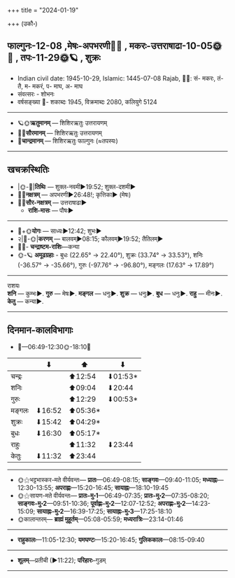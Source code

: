 +++
title = "2024-01-19"

+++
(उकौ॰)
## फाल्गुनः-12-08  ,मेषः-अपभरणी🌛🌌  ,  मकरः-उत्तराषाढा-10-05🌞🌌  ,  तपः-11-29🌞🪐  , शुक्रः
- Indian civil date: 1945-10-29, Islamic: 1445-07-08 Rajab, 🌌🌞: सं- मकरः, तं- तै, म- मकरं, प- माघ, अ- माघ
- संवत्सरः - शोभनः
- वर्षसङ्ख्या 🌛- शकाब्दः 1945, विक्रमाब्दः 2080, कलियुगे 5124
___________________
- 🪐🌞**ऋतुमानम्** — शिशिरऋतुः उत्तरायणम्
- 🌌🌞**सौरमानम्** — शिशिरऋतुः उत्तरायणम्
- 🌛**चान्द्रमानम्** — शिशिरऋतुः फाल्गुनः (≈तपस्यः)
___________________


## खचक्रस्थितिः
- |🌞-🌛|**तिथिः** — शुक्ल-नवमी►19:52; शुक्ल-दशमी►  
- 🌌🌛**नक्षत्रम्** — अपभरणी►26:48!; कृत्तिका► (मेषः)  
- 🌌🌞**सौर-नक्षत्रम्** — उत्तराषाढा►  
  - **राशि-मासः** — पौषः► 
___________________
- 🌛+🌞**योगः** — साध्यः►12:42; शुभः►  
- २|🌛-🌞|**करणम्** — बालवम्►08:15; कौलवम्►19:52; तैतिलम्►  
- 🌌🌛- **चन्द्राष्टम-राशिः**—कन्या  
- 🌞-🪐 **अमूढग्रहाः** - बुधः (22.65° → 22.40°), शुक्रः (33.74° → 33.53°), शनिः (-36.57° → -35.66°), गुरुः (-97.76° → -96.80°), मङ्गलः (17.63° → 17.89°)
___________________
राशयः  
**शनि** — कुम्भः►. **गुरु** — मेषः►. **मङ्गल** — धनुः►. **शुक्र** — धनुः►. **बुध** — धनुः►. **राहु** — मीनः►. **केतु** — कन्या►. 
___________________


## दिनमान-कालविभागाः
- 🌅—06:49-12:30🌞-18:10🌇  

|      |⬇     |⬆     |⬇     |
|------|-----|-----|------|
|चन्द्रः|     |⬆12:54 |⬇01:53*|
|शनिः   |     |⬆09:04 |⬇20:44 |
|गुरुः  |     |⬆12:29 |⬇00:53*|
|मङ्गलः |⬇16:52 |⬆05:36*|     |
|शुक्रः |⬇15:42 |⬆04:29*|     |
|बुधः   |⬇16:30 |⬆05:17*|     |
|राहुः  |     |⬆11:32 |⬇23:44 |
|केतुः  |⬇11:32 |⬆23:44 |     |
___________________
- 🌞⚝भट्टभास्कर-मते वीर्यवन्तः— **प्रातः**—06:49-08:15; **साङ्गवः**—09:40-11:05; **मध्याह्नः**—12:30-13:55; **अपराह्णः**—15:20-16:45; **सायाह्नः**—18:10-19:45  
- 🌞⚝सायण-मते वीर्यवन्तः— **प्रातः-मु॰1**—06:49-07:35; **प्रातः-मु॰2**—07:35-08:20; **साङ्गवः-मु॰2**—09:51-10:36; **पूर्वाह्णः-मु॰2**—12:07-12:52; **अपराह्णः-मु॰2**—14:23-15:09; **सायाह्नः-मु॰2**—16:39-17:25; **सायाह्नः-मु॰3**—17:25-18:10  
- 🌞कालान्तरम्— **ब्राह्मं मुहूर्तम्**—05:08-05:59; **मध्यरात्रिः**—23:14-01:46  
___________________
- **राहुकालः**—11:05-12:30; **यमघण्टः**—15:20-16:45; **गुलिककालः**—08:15-09:40  
___________________
- **शूलम्**—प्रतीची (►11:22); **परिहारः**–गुडम्  
___________________
